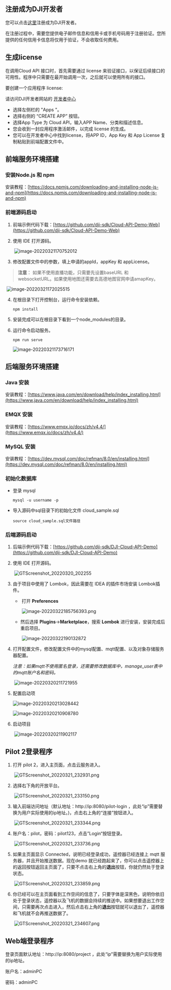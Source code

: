 ## 注册成为DJI开发者

您可以点击[这里](https://account.dji.com/register?appId=dji_sdk&backUrl=https%3A%2F%2Fdeveloper.dji.com%2Fuser&locale=en_US)注册成为DJI开发者。

在注册过程中，需要您提供电子邮件信息和信用卡或手机号码用于注册验证。您所提供的任何信用卡信息将仅用于验证，不会收取任何费用。

## 生成license

在调用Cloud API 接口时，首先需要通过 license 来验证接口，以保证后续接口的可用性。程序中只需要在最开始调用一次，之后就可以使用所有的接口。

要创建一个应用程序 license:

请访问DJI开发者网站的 [开发者中心](https://developer.dji.com/user)

- 选择左侧栏的 "Apps "。
- 选择右侧的 “CREATE APP” 按钮。
- 选择App Type 为 Cloud API，输入APP Name、分类和描述信息。
- 您会收到一封应用程序激活邮件，以完成 license 的生成。
- 您可以在开发者中心中找到license，将APP ID，App Key 和 App License 复制粘贴到前端配置文件中。



## 前端服务环境搭建

### 安装Node.js 和 npm

安装教程：[https://docs.npmjs.com/downloading-and-installing-node-js-and-npm](https://docs.npmjs.com/downloading-and-installing-node-js-and-npm)

### 前端源码启动

1. 前端示例代码下载：[https://github.com/dji-sdk/Cloud-API-Demo-Web](https://github.com/dji-sdk/Cloud-API-Demo-Web)

2. 使用 IDE 打开源码。

   ​	![image-20220321170752012](https://stag-terra-1-g.djicdn.com/7774da665e07453698314cc27c523096/admin/doc/dd63be1b-1d0e-4694-9b83-766677b83a63.png)

3. 修改配置文件中的参数，填上申请的appId，appKey 和 appLicense。

> **注意**：
> 如果不使用直播功能，只需要先设置baseURL 和 websocketURL。如果使用地图还需要去高德地图官网申请amapKey。

   ​	![image-20220321172025515](https://stag-terra-1-g.djicdn.com/7774da665e07453698314cc27c523096/admin/doc/00b703c1-e3f7-4e55-a6fc-b403e5cd6a45.png)

4. 在根目录下打开控制台，运行命令安装依赖。

   ```shell
   npm install
   ```

5. 安装完成可以在根目录下看到一个node_modules的目录。

6. 运行命令启动服务。

   ```shell
   npm run serve
   ```

   ![image-20220321173716171](https://stag-terra-1-g.djicdn.com/7774da665e07453698314cc27c523096/admin/doc/c12921d0-6d32-48cf-b75b-456487c1cc80.png)

## 后端服务环境搭建

### Java 安装

安装教程：[https://www.java.com/en/download/help/index_installing.html](https://www.java.com/en/download/help/index_installing.html)

### EMQX 安装

安装教程：[https://www.emqx.io/docs/zh/v4.4/](https://www.emqx.io/docs/zh/v4.4/)

### MySQL 安装

安装教程：[https://dev.mysql.com/doc/refman/8.0/en/installing.html](https://dev.mysql.com/doc/refman/8.0/en/installing.html)

### 初始化数据库

- 登录 mysql 

  ```shell
  mysql -u username -p
  ```

- 导入源码中sql目录下的初始化文件 cloud_sample.sql

  ```shell
  source cloud_sample.sql文件路径
  ```

### 后端源码启动

1. 后端示例代码下载：[https://github.com/dji-sdk/DJI-Cloud-API-Demo](https://github.com/dji-sdk/DJI-Cloud-API-Demo)

2. 使用 IDE 打开源码。

   ​	![GTScreenshot_20220320_202255](https://stag-terra-1-g.djicdn.com/7774da665e07453698314cc27c523096/admin/doc/3c1dd0bf-59aa-43dd-9a31-c881ece14f58.png)

3. 由于项目中使用了 Lombok，因此需要在 IDEA 的插件市场安装 Lombok插件。

   - ​	打开 **Preferences**

     ​	![image-20220322185756393.png](https://stag-terra-1-g.djicdn.com/7774da665e07453698314cc27c523096/admin/doc/e4e44ae7-0382-41fa-964f-0422cdb0cae9.png)

   - 然后选择 **Plugins**->**Marketplace**，搜索 **Lombok** 进行安装，安装完成后重启项目。

     ​	![image-20220322190132872](https://stag-terra-1-g.djicdn.com/7774da665e07453698314cc27c523096/admin/doc/ddb8d9e5-7e48-416d-a197-09eee3625270.png)

4. 打开配置文件，修改配置文件中的mysql配置、mqtt配置、以及对象存储服务器配置。

   *注意：如果mqtt不使用匿名登录，还需要修改数据库中，manage_user表中的mqtt账户名和密码。*

   ​	![image-20220320211721955](https://stag-terra-1-g.djicdn.com/7774da665e07453698314cc27c523096/admin/doc/4f6c0b15-34c1-42d6-a056-65b8299a0c58.jpeg)

5. 配置启动项	

   ![image-20220320213028442](https://stag-terra-1-g.djicdn.com/7774da665e07453698314cc27c523096/admin/doc/5468572b-7058-4659-8e2e-c68421a89565.jpeg)	

   ![image-20220320210908780](https://stag-terra-1-g.djicdn.com/7774da665e07453698314cc27c523096/admin/doc/693f238d-155e-44ea-af07-b0a4b992d8d2.jpeg)	

6. 启动项目

   ​	![image-20220320211902117](https://stag-terra-1-g.djicdn.com/7774da665e07453698314cc27c523096/admin/doc/ec7180f1-1c09-48d3-a3d9-d7da0fbec612.jpeg)



## Pilot 2登录程序

1. 打开 pilot 2，进入主页面，点击云服务进入。

   ​	![GTScreenshot_20220321_232931.png](https://stag-terra-1-g.djicdn.com/7774da665e07453698314cc27c523096/admin/doc/c47f8289-1331-4433-b655-39028637080e.png)

2. 选择右下角的开放平台。

   ​	![GTScreenshot_20220321_233150.png](https://stag-terra-1-g.djicdn.com/7774da665e07453698314cc27c523096/admin/doc/16084fab-bca5-458a-a7e8-987cbc901e52.png)

3. 输入前端访问地址（默认地址：http://ip:8080/pilot-login ，此处“ip”需要替换为用户实际使用的ip地址。)，点击右上角的“连接”按钮进入。

   ​	![GTScreenshot_20220321_233344.png](https://stag-terra-1-g.djicdn.com/7774da665e07453698314cc27c523096/admin/doc/48383fc8-f039-4403-a40f-6c8dfb3a1248.png)

4. 账户名：pilot，密码：pilot123，点击”Login“按钮登录。

   ​	![GTScreenshot_20220321_233736.png](https://stag-terra-1-g.djicdn.com/7774da665e07453698314cc27c523096/admin/doc/76990178-c000-478b-ba45-2a57db8756fb.png)

5. 如果主页面显示 Connected，说明已经登录成功，遥控器已经连接上 mqtt 服务器，并且开始推送数据。现在demo 就已经跑起来了，你可以点击遥控器上的返回按钮返回主页面了，只要不点击右上角的**退出**按钮，你就仍然处于登录状态。

   ​	![GTScreenshot_20220321_233859.png](https://stag-terra-1-g.djicdn.com/7774da665e07453698314cc27c523096/admin/doc/62c30970-8eeb-4732-8868-787404773b2a.png)

6. 你已经可以在主页面看到工作空间的信息了，只要字体是深黑色，说明你依旧处于登录状态，遥控器以及飞机的数据会持续的推送中。如果想要退出工作空间，只需要再次点击进入，然后点击右上角的**退出**按钮就可以退出了，遥控器和飞机就不会再推送数据了。

   ​	![GTScreenshot_20220321_234607.png](https://stag-terra-1-g.djicdn.com/7774da665e07453698314cc27c523096/admin/doc/c37599fb-bcdd-4ef8-90ee-8d1e8f1e9c77.png)

   

## Web端登录程序

登录页面默认地址：http://ip:8080/project ，此处“ip”需要替换为用户实际使用的ip地址。

账户名：adminPC

密码：adminPC

